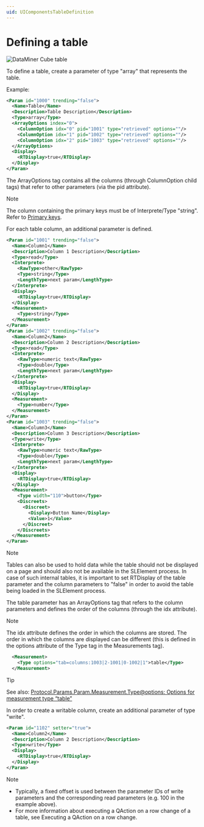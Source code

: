 ```yaml
---
uid: UIComponentsTableDefinition
---
```


# Defining a table

![DataMiner Cube table](../../images/uiX_-_table.png "DataMiner Cube table")

To define a table, create a parameter of type "array" that represents the table.

Example:

```xml
<Param id="1000" trending="false">
  <Name>Table</Name>
  <Description>Table Description</Description>
  <Type>array</Type>
  <ArrayOptions index="0">
    <ColumnOption idx="0" pid="1001" type="retrieved" options=""/>
    <ColumnOption idx="1" pid="1002" type="retrieved" options=""/>
    <ColumnOption idx="2" pid="1003" type="retrieved" options=""/>
  </ArrayOptions>
  <Display>
    <RTDisplay>true</RTDisplay>
  </Display>
</Param>
```

The ArrayOptions tag contains all the columns (through ColumnOption child tags) that refer to other parameters (via the pid attribute).

> [!NOTE]
> The column containing the primary keys must be of Interprete/Type "string". Refer to [Primary keys](xref:UIComponentsTablePrimaryKeys).

For each table column, an additional parameter is defined.

```xml
<Param id="1001" trending="false">
  <Name>Column1</Name>
  <Description>Column 1 Description</Description>
  <Type>read</Type>
  <Interprete>
    <RawType>other</RawType>
    <Type>string</Type>
    <LengthType>next param</LengthType>
  </Interprete>
  <Display>
    <RTDisplay>true</RTDisplay>
  </Display>
  <Measurement>
    <Type>string</Type>
  </Measurement>
</Param>
<Param id="1002" trending="false">
  <Name>Column2</Name>
  <Description>Column 2 Description</Description>
  <Type>read</Type>
  <Interprete>
    <RawType>numeric text</RawType>
    <Type>double</Type>
    <LengthType>next param</LengthType>
  </Interprete>
  <Display>
    <RTDisplay>true</RTDisplay>
  </Display>
  <Measurement>
    <Type>number</Type>
  </Measurement>
</Param>
<Param id="1003" trending="false">
  <Name>Column3</Name>
  <Description>Column 3 Description</Description>
  <Type>write</Type>
  <Interprete>
    <RawType>numeric text</RawType>
    <Type>double</Type>
    <LengthType>next param</LengthType>
  </Interprete>
  <Display>
    <RTDisplay>true</RTDisplay>
  </Display>
  <Measurement>
    <Type width="110">button</Type>
    <Discreets>
      <Discreet>
        <Display>Button Name</Display>
        <Value>1</Value>
      </Discreet>
    </Discreets>
  </Measurement>
</Param>
```

> [!NOTE]
> Tables can also be used to hold data while the table should not be displayed on a page and should also not be available in the SLElement process. In case of such internal tables, it is important to set RTDisplay of the table parameter and the column parameters to "false" in order to avoid the table being loaded in the SLElement process.

The table parameter has an ArrayOptions tag that refers to the column parameters and defines the order of the columns (through the idx attribute).

> [!NOTE]
> The idx attribute defines the order in which the columns are stored. The order in which the columns are displayed can be different (this is defined in the options attribute of the Type tag in the Measurements tag).

```xml
  <Measurement>
    <Type options="tab=columns:1003|2-1001|0-1002|1">table</Type>
  </Measurement>
```

> [!TIP]
> See also: [Protocol.Params.Param.Measurement.Type@options: Options for measurement type “table”](xref:Protocol.Params.Param.Measurement.Type-options#options-for-measurement-type-table)

In order to create a writable column, create an additional parameter of type "write".

```xml
<Param id="1102" setter="true">
  <Name>Column2</Name>
  <Description>Column 2 Description</Description>
  <Type>write</Type>
  <Display>
    <RTDisplay>true</RTDisplay>
  </Display>
</Param>
```

> [!NOTE]
>
> - Typically, a fixed offset is used between the parameter IDs of write parameters and the corresponding read parameters (e.g. 100 in the example above).
> - For more information about executing a QAction on a row change of a table, see Executing a QAction on a row change.
